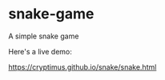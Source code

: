 # snake-game
A simple snake game

Here's a live demo:

https://cryptimus.github.io/snake/snake.html
